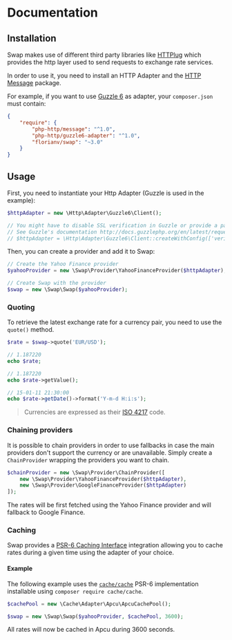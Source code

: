 # Documentation

## Installation

Swap makes use of different third party libraries like [HTTPlug](https://github.com/php-http/httplug) which provides
the http layer used to send requests to exchange rate services.

In order to use it, you need to install an HTTP Adapter and the [HTTP Message](https://github.com/php-http/message) package.

For example, if you want to use [Guzzle 6](http://docs.guzzlephp.org/en/latest/index.html) as adapter, your `composer.json` must contain:

```json
{
    "require": {
        "php-http/message": "^1.0",
        "php-http/guzzle6-adapter": "^1.0",
        "florianv/swap": "~3.0"
    }
}
```

## Usage

First, you need to instantiate your Http Adapter (Guzzle is used in the example):

```php
$httpAdapter = new \Http\Adapter\Guzzle6\Client();

// You might have to disable SSL verification in Guzzle or provide a path to your cert
// See Guzzle's documentation http://docs.guzzlephp.org/en/latest/request-options.html#verify
// $httpAdapter = \Http\Adapter\Guzzle6\Client::createWithConfig(['verify' => false]);
```

Then, you can create a provider and add it to Swap:

```php
// Create the Yahoo Finance provider
$yahooProvider = new \Swap\Provider\YahooFinanceProvider($httpAdapter);

// Create Swap with the provider
$swap = new \Swap\Swap($yahooProvider);
```

### Quoting

To retrieve the latest exchange rate for a currency pair, you need to use the `quote()` method.

```php
$rate = $swap->quote('EUR/USD');

// 1.187220
echo $rate;

// 1.187220
echo $rate->getValue();

// 15-01-11 21:30:00
echo $rate->getDate()->format('Y-m-d H:i:s');
```

> Currencies are expressed as their [ISO 4217](http://en.wikipedia.org/wiki/ISO_4217) code.

### Chaining providers

It is possible to chain providers in order to use fallbacks in case the main providers don't support the currency or are unavailable.
Simply create a `ChainProvider` wrapping the providers you want to chain.

```php
$chainProvider = new \Swap\Provider\ChainProvider([
    new \Swap\Provider\YahooFinanceProvider($httpAdapter),
    new \Swap\Provider\GoogleFinanceProvider($httpAdapter)
]);
```

The rates will be first fetched using the Yahoo Finance provider and will fallback to Google Finance.

### Caching

Swap provides a [PSR-6 Caching Interface](http://www.php-fig.org/psr/psr-6) integration allowing you to cache rates during a given time using the adapter of your choice.

#### Example

The following example uses the [`cache/cache`](https://github.com/php-cache/cache) PSR-6 implementation installable using `composer require cache/cache`.

```php
$cachePool = new \Cache\Adapter\Apcu\ApcuCachePool();

$swap = new \Swap\Swap($yahooProvider, $cachePool, 3600);
```

All rates will now be cached in Apcu during 3600 seconds.
